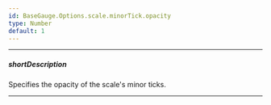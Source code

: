 ```yaml
---
id: BaseGauge.Options.scale.minorTick.opacity
type: Number
default: 1
---
```

---
##### shortDescription
Specifies the opacity of the scale's minor ticks.

---
